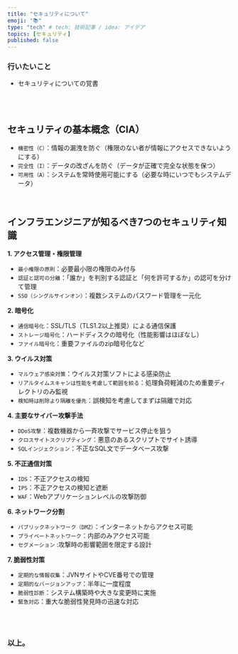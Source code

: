 ```yaml
---
title: "セキュリティについて"
emoji: "📚"
type: "tech" # tech: 技術記事 / idea: アイデア
topics: [セキュリティ]
published: false
---
```


### 行いたいこと
- セキュリティについての覚書


<br>
<br>


## セキュリティの基本概念（CIA）

- `機密性（C）`：情報の漏洩を防ぐ（権限のない者が情報にアクセスできないようにする）
- `完全性（I）`：データの改ざんを防ぐ（データが正確で完全な状態を保つ）
- `可用性（A）`：システムを常時使用可能にする（必要な時にいつでもシステムデータ）


<br>


## インフラエンジニアが知るべき7つのセキュリティ知識
**1. アクセス管理・権限管理**

- `最小権限の原則`：必要最小限の権限のみ付与
- `認証と認可の分離`：「誰か」を判別する認証と「何を許可するか」の認可を分けて管理
- `SSO（シングルサインオン）`：複数システムのパスワード管理を一元化

**2. 暗号化**

- `通信暗号化`：SSL/TLS（TLS1.2以上推奨）による通信保護
- `ストレージ暗号化`：ハードディスクの暗号化（性能影響はほぼなし）
- `ファイル暗号化`：重要ファイルのzip暗号化など

**3. ウイルス対策**

- `マルウェア感染対策`：ウイルス対策ソフトによる感染防止
- `リアルタイムスキャンは性能を考慮して範囲を絞る`：処理負荷軽減のため重要ディレクトリのみ監視
- `検知時は削除より隔離を優先`：誤検知を考慮してまずは隔離で対応

**4. 主要なサイバー攻撃手法**

- `DDoS攻撃`：複数機器から一斉攻撃でサービス停止を狙う
- `クロスサイトスクリプティング`：悪意のあるスクリプトでサイト誘導
- `SQLインジェクション`：不正なSQL文でデータベース攻撃

**5. 不正通信対策**

- `IDS`：不正アクセスの検知
- `IPS`：不正アクセスの検知と遮断
- `WAF`：Webアプリケーションレベルの攻撃防御

**6. ネットワーク分割**

- `パブリックネットワーク（DMZ）`：インターネットからアクセス可能
- `プライベートネットワーク`：内部のみアクセス可能
- `セグメーション` :攻撃時の影響範囲を限定する設計

**7. 脆弱性対策**

- `定期的な情報収集`：JVNサイトやCVE番号での管理
- `定期的なバージョンアップ`：半年に一度程度
- `脆弱性診断`：システム構築時や大きな変更時に実施
- `緊急対応`：重大な脆弱性発見時の迅速な対応




<br>
<br>


### 以上。

<br>
<br>
<br>